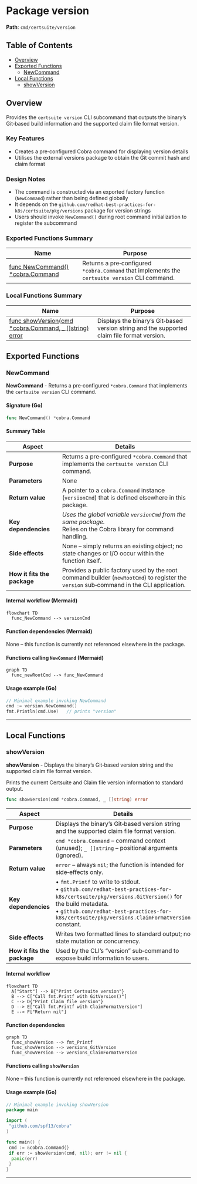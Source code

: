 # Package version

**Path**: `cmd/certsuite/version`

## Table of Contents

- [Overview](#overview)
- [Exported Functions](#exported-functions)
  - [NewCommand](#newcommand)
- [Local Functions](#local-functions)
  - [showVersion](#showversion)

## Overview

Provides the `certsuite version` CLI subcommand that outputs the binary’s Git‑based build information and the supported claim file format version.

### Key Features

- Creates a pre‑configured Cobra command for displaying version details
- Utilises the external versions package to obtain the Git commit hash and claim format

### Design Notes

- The command is constructed via an exported factory function (`NewCommand`) rather than being defined globally
- It depends on the `github.com/redhat-best-practices-for-k8s/certsuite/pkg/versions` package for version strings
- Users should invoke `NewCommand()` during root command initialization to register the subcommand

### Exported Functions Summary

| Name | Purpose |
|------|----------|
| [func NewCommand() *cobra.Command](#newcommand) | Returns a pre‑configured `*cobra.Command` that implements the `certsuite version` CLI command. |

### Local Functions Summary

| Name | Purpose |
|------|----------|
| [func showVersion(cmd *cobra.Command, _ []string) error](#showversion) | Displays the binary’s Git‑based version string and the supported claim file format version. |

## Exported Functions

### NewCommand

**NewCommand** - Returns a pre‑configured `*cobra.Command` that implements the `certsuite version` CLI command.

#### Signature (Go)

```go
func NewCommand() *cobra.Command
```

#### Summary Table

| Aspect | Details |
|--------|---------|
| **Purpose** | Returns a pre‑configured `*cobra.Command` that implements the `certsuite version` CLI command. |
| **Parameters** | None |
| **Return value** | A pointer to a `cobra.Command` instance (`versionCmd`) that is defined elsewhere in this package. |
| **Key dependencies** | *Uses the global variable `versionCmd` from the same package.<br>* Relies on the Cobra library for command handling. |
| **Side effects** | None – simply returns an existing object; no state changes or I/O occur within the function itself. |
| **How it fits the package** | Provides a public factory used by the root command builder (`newRootCmd`) to register the `version` sub‑command in the CLI application. |

#### Internal workflow (Mermaid)

```mermaid
flowchart TD
  func_NewCommand --> versionCmd
```

#### Function dependencies (Mermaid)

None – this function is currently not referenced elsewhere in the package.

#### Functions calling `NewCommand` (Mermaid)

```mermaid
graph TD
  func_newRootCmd --> func_NewCommand
```

#### Usage example (Go)

```go
// Minimal example invoking NewCommand
cmd := version.NewCommand()
fmt.Println(cmd.Use)   // prints "version"
```

---

## Local Functions

### showVersion

**showVersion** - Displays the binary’s Git‑based version string and the supported claim file format version.

Prints the current Certsuite and Claim file version information to standard output.

```go
func showVersion(cmd *cobra.Command, _ []string) error
```

| Aspect | Details |
|--------|---------|
| **Purpose** | Displays the binary’s Git‑based version string and the supported claim file format version. |
| **Parameters** | `cmd *cobra.Command` – command context (unused); `_ []string` – positional arguments (ignored). |
| **Return value** | `error` – always `nil`; the function is intended for side‑effects only. |
| **Key dependencies** | • `fmt.Printf` to write to stdout.<br>• `github.com/redhat-best-practices-for-k8s/certsuite/pkg/versions.GitVersion()` for the build metadata.<br>• `github.com/redhat-best-practices-for-k8s/certsuite/pkg/versions.ClaimFormatVersion` constant. |
| **Side effects** | Writes two formatted lines to standard output; no state mutation or concurrency. |
| **How it fits the package** | Used by the CLI’s “version” sub‑command to expose build information to users. |

#### Internal workflow

```mermaid
flowchart TD
  A["Start"] --> B{"Print Certsuite version"}
  B --> C["Call fmt.Printf with GitVersion()"]
  C --> D{"Print Claim file version"}
  D --> E["Call fmt.Printf with ClaimFormatVersion"]
  E --> F["Return nil"]
```

#### Function dependencies

```mermaid
graph TD
  func_showVersion --> fmt_Printf
  func_showVersion --> versions_GitVersion
  func_showVersion --> versions_ClaimFormatVersion
```

#### Functions calling `showVersion`

None – this function is currently not referenced elsewhere in the package.

#### Usage example (Go)

```go
// Minimal example invoking showVersion
package main

import (
 "github.com/spf13/cobra"
)

func main() {
 cmd := &cobra.Command{}
 if err := showVersion(cmd, nil); err != nil {
  panic(err)
 }
}
```

---
